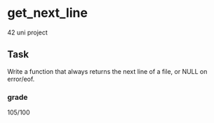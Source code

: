 # get_next_line

42 uni project

## Task

Write a function that always returns the next line of a file, or NULL on error/eof.

### grade

105/100
